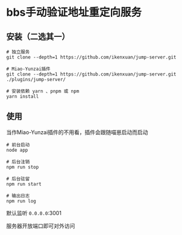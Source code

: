 # bbs手动验证地址重定向服务

## 安装（二选其一）

```
# 独立服务
git clone --depth=1 https://github.com/ikenxuan/jump-server.git

# Miao-Yunzai插件
git clone --depth=1 https://github.com/ikenxuan/jump-server.git ./plugins/jump-server/
```
```
# 安装依赖 yarn 、pnpm 或 npm
yarn install
```

## 使用
当作Miao-Yunzai插件的不用看，插件会跟随喵崽启动而启动
```
# 前台启动
node app
```
```
# 后台注销
npm run stop
```
```
# 后台驻留
npm run start
```
```
# 输出日志
npm run log
```
默认监听 `0.0.0.0`:3001

服务器开放端口即可对外访问
